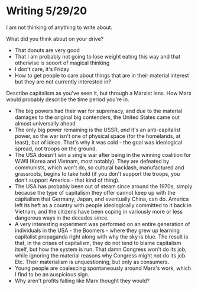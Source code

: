 # Writing 5/29/20

I am not thinking of anything to write about.

What did you think about on your drive?

- That donuts are very good
- That I am probably not going to lose weight eating this way and that otherwise is sooort of magical thinking
- I don't care, it's Friday
- How to get people to care about things that are in their material interest but they are not currently interested in?

Describe capitalism as you've seen it, but through a Marxist lens. How Marx would probably describe the time period you're in.

- The big powers had their war for supremacy, and due to the material damages to the original big contenders, the United States came out almost universally ahead
- The only big power remaining is the USSR, *and* it's an anti-capitalist power, so the war isn't one of physical space (for the homelands, at least), but of ideas. That's why it was cold - the goal was ideological spread, not troops on the ground.
- The USA doesn't win a single war after being in the winning coalition for WWII (Korea and Vietnam, most notably). They are defeated by communists, which won't do, so cultural backlash, manufactured and grassroots, begins to take hold (if you don't support the troops, you don't support America - that kind of thing).
- The USA has probably been out of steam since around the 1970s, simply because the type of capitalism they offer cannot keep up with the capitalism that Germany, Japan, and eventually China, can do. America left its heft as a country with people ideologically committed to it back in Vietnam, and the citizens have been coping in variously more or less dangerous ways in the decades since.
- A very interesting experiment was performed on an entire generation of individuals in the USA - the Boomers - where they grew up learning capitalist propaganda right along with why the sky is blue. The result is that, in the crises of capitalism, they do not tend to blame capitalism itself, but how the system is run. That damn Congress won't do its job, while ignoring the material reasons why Congress might not do its job. Etc. Their materialism is unquestioning, but only as consumers.
- Young people are coalescing spontaneously around Marx's work, which I find to be an auspicious sign.
- Why aren't profits falling like Marx thought they would?